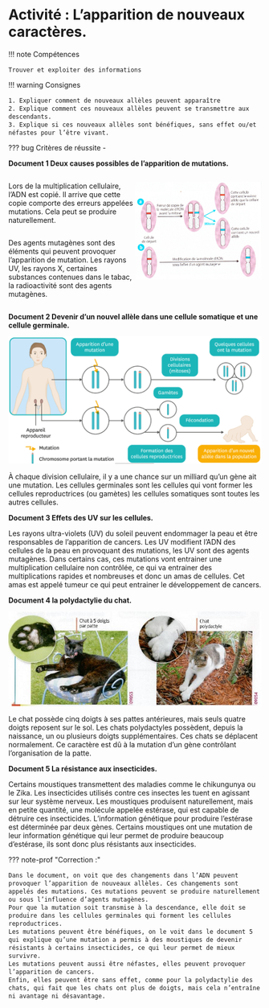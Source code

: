# Activité : L’apparition de nouveaux caractères.

!!! note Compétences

    Trouver et exploiter des informations 

!!! warning Consignes

    1. Expliquer comment de nouveaux allèles peuvent apparaître
    2. Explique comment ces nouveaux allèles peuvent se transmettre aux descendants.
    3. Explique si ces nouveaux allèles sont bénéfiques, sans effet ou/et néfastes pour l’être vivant.
    
??? bug Critères de réussite
    - 



**Document 1 Deux causes possibles de l’apparition de mutations.**

<div markdown style="display:flex; flex-direction:row;">
<div markdown style="display:flex; flex: 1 1 0; flex-direction:column;">

Lors de la multiplication cellulaire, l’ADN est copié. Il arrive que cette copie comporte des erreurs appelées mutations. Cela peut se produire naturellement.

Des agents mutagènes sont des éléments qui peuvent provoquer l’apparition de mutation. Les rayons UV, les rayons X, certaines substances contenues dans le tabac, la radioactivité sont des agents mutagènes.

</div>
<div markdown style="display:flex; flex: 1 1 0; flex-direction:column;">

![](pictures/origineMutations.png)

</div>
</div>


**Document 2 Devenir d’un nouvel allèle dans une cellule somatique et une cellule germinale.**

![](pictures/devenirMutations.png)

À chaque division cellulaire, il y a une chance sur un milliard qu’un gène ait une mutation. Les cellules germinales sont les cellules qui vont former les cellules reproductrices (ou gamètes) les cellules somatiques sont toutes les autres cellules.

**Document 3 Effets des UV sur les cellules.**

Les rayons ultra-violets (UV) du soleil peuvent endommager la peau et être responsables de l’apparition de cancers. Les UV modifient l’ADN des cellules de la peau en provoquant des mutations, les UV sont des agents mutagènes. Dans certains cas, ces mutations vont entrainer une multiplication cellulaire non contrôlée, ce qui va entrainer des multiplications rapides et nombreuses et donc un amas de cellules. Cet amas est appelé tumeur ce qui peut entrainer le développement de cancers.

**Document 4 la polydactylie du chat.**

![](pictures/polydactylieChat.png)

Le chat possède cinq doigts à ses pattes antérieures, mais seuls quatre doigts reposent sur le sol. Les chats polydactyles possèdent, depuis la naissance, un ou plusieurs doigts supplémentaires. Ces chats se déplacent normalement.
Ce caractère est dû à la mutation d’un gène contrôlant l’organisation de la patte.

**Document 5 La résistance aux insecticides.**

Certains moustiques transmettent des maladies comme le chikungunya ou le Zika. Les insecticides utilisés contre ces insectes les tuent en agissant sur leur système nerveux.
Les moustiques produisent naturellement, mais en petite quantité, une molécule appelée estérase, qui est capable de détruire ces insecticides. L’information génétique pour produire l’estérase est déterminée par deux gènes. Certains moustiques ont une mutation de leur information génétique qui leur permet de produire beaucoup d’estérase, ils sont donc plus résistants aux insecticides.

??? note-prof "Correction :"

    Dans le document, on voit que des changements dans l’ADN peuvent provoquer l’apparition de nouveaux allèles. Ces changements sont appelés des mutations. Ces mutations peuvent se produire naturellement ou sous l’influence d’agents mutagènes.
    Pour que la mutation soit transmise à la descendance, elle doit se produire dans les cellules germinales qui forment les cellules reproductrices.
    Les mutations peuvent être bénéfiques, on le voit dans le document 5 qui explique qu’une mutation a permis à des moustiques de devenir résistants à certains insecticides, ce qui leur permet de mieux survivre.
    Les mutations peuvent aussi être néfastes, elles peuvent provoquer l’apparition de cancers.
    Enfin, elles peuvent être sans effet, comme pour la polydactylie des chats, qui fait que les chats ont plus de doigts, mais cela n’entraîne ni avantage ni désavantage.
